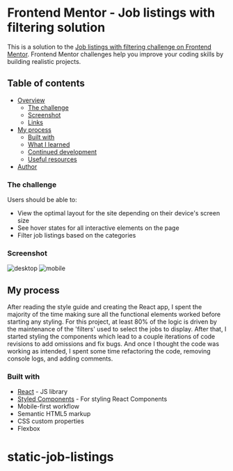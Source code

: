# Frontend Mentor - Job listings with filtering solution

This is a solution to the [Job listings with filtering challenge on Frontend Mentor](https://www.frontendmentor.io/challenges/job-listings-with-filtering-ivstIPCt). Frontend Mentor challenges help you improve your coding skills by building realistic projects. 

## Table of contents

- [Overview](#overview)
  - [The challenge](#the-challenge)
  - [Screenshot](#screenshot)
  - [Links](#links)
- [My process](#my-process)
  - [Built with](#built-with)
  - [What I learned](#what-i-learned)
  - [Continued development](#continued-development)
  - [Useful resources](#useful-resources)
- [Author](#author)

### The challenge

Users should be able to:

- View the optimal layout for the site depending on their device's screen size
- See hover states for all interactive elements on the page
- Filter job listings based on the categories

### Screenshot

![desktop](https://user-images.githubusercontent.com/63062052/120491010-82a3ca80-c37e-11eb-8b60-b683b09e6dcf.png)
![mobile](https://user-images.githubusercontent.com/63062052/120488263-3bb4d580-c37c-11eb-8702-999db3db848c.png)

## My process

After reading the style guide and creating the React app, I spent the majority of the time making sure all the functional elements worked before starting any styling.  For this project, at least 80% of the logic is driven by the maintenance of the 'filters' used to select the jobs to display.  After that, I started styling the components which lead to a couple iterations of code revisions to add omissions and fix bugs.  And once I thought the code was working as intended, I spent some time refactoring the code, removing console logs, and adding comments.

### Built with

- [React](https://reactjs.org/) - JS library
- [Styled Components](https://styled-components.com/) - For styling React Components
- Mobile-first workflow
- Semantic HTML5 markup
- CSS custom properties
- Flexbox
# static-job-listings
